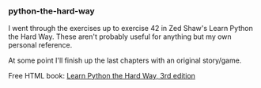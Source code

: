 ### python-the-hard-way

I went through the exercises up to exercise 42 in Zed Shaw's Learn Python the Hard Way. These aren't probably useful for anything but my own personal reference. 

At some point I'll finish up the last chapters with an original story/game. 

Free HTML book: <a href="http://learnpythonthehardway.org/book/">Learn Python the Hard Way, 3rd edition</a>

